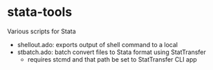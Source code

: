 stata-tools
===========

Various scripts for Stata

* shellout.ado: exports output of shell command to a local
* stbatch.ado: batch convert files to Stata format using StatTransfer
  * requires stcmd and that path be set to StatTransfer CLI app
